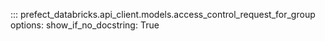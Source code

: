 ::: prefect_databricks.api_client.models.access_control_request_for_group
    options:
      show_if_no_docstring: True